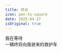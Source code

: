 ```yaml
---
title: 终点
icon: pen-to-square
date: 2025-04-27
isOriginal: true
---
```


<!-- more -->

<!-- ## 终点 -->


我在等待  
一辆终将向我驶来的救护车
